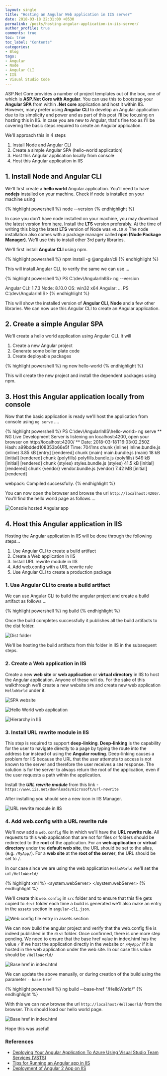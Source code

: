 ```yaml
---
layout: single
title: "Hosting an Angular Web application in IIS server"
date: 2018-03-18 22:31:00 +0530
permalink: /posts/hosting-angular-application-in-iis-server/
author_profile: true
comments: true
toc: true
toc_label: "Contents"
categories: 
- Blog
tags:
- Angular
- Node
- Angular CLI
- IIS
- Visual Studio Code
---
```


ASP.Net Core provides a number of project templates out of the box, one of which is **ASP.Net Core with Angular**. You can use this to bootstrap your **Angular SPA** from within **.Net core** application and host it within IIS. However, many prefer using **Angular CLI** to develop an Angular application due to its simplicity and power and as part of this post I'll be focusing on hosting this in IIS. In case you are new to Angular, that's fine too as I'll be covering the basic steps required to create an Angular application.

<p><a href="https://www.codeproject.com/script/Articles/BlogFeedList.aspx?amid=4854419" rel="tag" style="display:none">CodeProject</a></p>

We'll approach this in 4 steps
1. Install Node and Angular CLI 
2. Create a simple Angular SPA (hello-world application)
3. Host this Angular application locally from console
4. Host this Angular application in IIS

## 1. Install Node and Angular CLI 
We'll first create a **hello world** Angular application. You'll need to have **nodejs** installed on your machine. Check if node is installed on your machine using 

{% highlight powershell %}
node --version
{% endhighlight %}

In case you don't have node installed on your machine, you may download the latest version from [here](https://nodejs.org/en/). Install the **LTS** version preferably. At the time of writing this blog the latest **LTS** version of Node was `v8.10.0`
The node installation also comes with a package manager called **npm (Node Package Manager)**. We'll use this to install other 3rd party libraries.

We'll first install **Angular CLI** using npm. 

{% highlight powershell %}
npm install -g @angular/cli
{% endhighlight %}

This will install Angular CLI, to verify the same we can use ...

{% highlight powershell %}
PS C:\dev\AngularInIIS> ng --version

Angular CLI: 1.7.3
Node: 8.10.0
OS: win32 x64
Angular:
...
PS C:\dev\AngularInIIS>
{% endhighlight %}

This will show the installed version of **Angular CLI**, **Node** and a few other libraries. We can now use this Angular CLI to create an Angular application.

## 2. Create a simple Angular SPA
We'll create a hello world application using Angular CLI. 
It will 
1. Create a new Angular project
2. Generate some boiler plate code
3. Create deployable packages

{% highlight powershell %}
ng new hello-world
{% endhighlight %}

This will create the new project and install the dependent packages using npm.

## 3. Host this Angular application locally from console
Now that the basic application is ready we'll host the application from console using `ng serve` ....

{% highlight powershell %}
PS C:\dev\AngularInIIS\hello-world> ng serve
** NG Live Development Server is listening on localhost:4200, open your browser on http://localhost:4200/ **
Date: 2018-03-18T16:03:02.250Z
Hash: a99bdded108353b66e5f
Time: 7041ms
chunk {inline} inline.bundle.js (inline) 3.85 kB [entry] [rendered]
chunk {main} main.bundle.js (main) 18 kB [initial] [rendered]
chunk {polyfills} polyfills.bundle.js (polyfills) 549 kB [initial] [rendered]
chunk {styles} styles.bundle.js (styles) 41.5 kB [initial] [rendered]
chunk {vendor} vendor.bundle.js (vendor) 7.42 MB [initial] [rendered]

webpack: Compiled successfully.
{% endhighlight %}

You can now open the browser and browse the url `http://localhost:4200/`. You'll find the hello world page as follows ...

![Console hosted Angular app]({{site.url}}/assets/images/blogs/Console_Hosted.jpg)

## 4. Host this Angular application in IIS
Hosting the Angular application in IIS will be done through the following steps...
1. Use Angular CLI to create a build artifact
1. Create a Web application in IIS
2. Install URL rewrite module in IIS
3. Add web.config with a URL rewrite rule
4. Use Angular CLI to create a production package

### 1. Use Angular CLI to create a build artifact
We can use Angular CLI to build the angular project and create a build artifact as follows ...

{% highlight powershell %}
ng build
{% endhighlight %}

Once the build completes successfully it publishes all the build artifacts to the dist folder.

![Dist folder]({{site.url}}/assets/images/blogs/DistFolder.jpg)

We'll be hosting the build artifacts from this folder in IIS in the subsequent steps.

### 2. Create a Web application in IIS

Create a new **web site** or **web application** or **virtual directory** in IIS to host the Angular application. Anyone of these will do. For the sake of this walkthrough we'll create a new website `SPA` and create new web application `HelloWorld` under it.

![SPA website]({{site.url}}/assets/images/blogs/WebSiteCreation.jpg)

![Hello World web application]({{site.url}}/assets/images/blogs/WebApplicationCreation.jpg)

![Hierarchy in IIS]({{site.url}}/assets/images/blogs/IISHierarchy.jpg)

### 3. Install URL rewrite module in IIS

This step is required to support **deep-linking**. **Deep-linking** is the capability for the user to navigate directly to a page by typing the route into the address bar instead of using the **Angular routing**. Deep-linking causes a problem for IIS because the URL that the user attempts to access is not known to the server and therefore the user receives a `404` response. The solution is for the server to always return the root of the application, even if the user requests a path within the application.

Install the ***URL rewrite module*** from this link - `https://www.iis.net/downloads/microsoft/url-rewrite`

After installing you should see a new icon in IIS Manager.

![URL rewrite module in IIS]({{site.url}}/assets/images/blogs/IISURLRewriteModule.jpg)

### 4. Add web.config with a URL rewrite rule
We'll now add a `web.config` file in which we'll have the **URL rewrite rule**. All requests to this web application that are not for files or folders should be redirected to the **root** of the application. For an **web application** or **virtual directory** under the **default web site**, the URL should be set to the alias, (e.g. `/MyApp/`). For a **web site** at the **root of the server**, the URL should be set to `/`.

In our case since we are using the web application `HelloWorld` we'll set the url `/HelloWorld/`

{% highlight xml %}
<configuration>
<system.webServer>
  <rewrite>
    <rules>
      <rule name="Redirect all requests" stopProcessing="true">
        <match url=".*" />
        <conditions logicalGrouping="MatchAll">
            <add input="{REQUEST_FILENAME}" matchType="IsFile" negate="true" />
            <add input="{REQUEST_FILENAME}" matchType="IsDirectory" negate="true" />
        </conditions>
        <action type="Rewrite" url="/HelloWorld/" />
        <!--<action type="Rewrite" url="/" />-->
        </rule>
    </rules>
  </rewrite>
</system.webServer>
</configuration>
{% endhighlight %}

We'll create this `web.config` in `src` folder and to ensure that this file gets copied to `dist` folder each time a build is generated we'll also make an entry in the `assets` section in `angular-cli.json`.

![Web config file entry in assets section]({{site.url}}/assets/images/blogs/WebConfigInAssetsSection.jpg)

We can now build the angular project and verify that the web.config file is indeed published in the `dist` folder.
Once confirmed, there is one more step pending. We need to ensure that the base href value in index.html has the value `/` if we host the application directly in the website or `/MyApp/` if it is hosted in the web application under the web site. In our case this value should be `/HelloWorld/`

![Base href in index.html]({{site.url}}/assets/images/blogs/BaseHrefIndex.jpg)

We can update the above manually, or during creation of the build using the parameter `--base-href`

{% highlight powershell %}
ng build --base-href "/HelloWorld/"
{% endhighlight %}

With this we can now browse the url `http://localhost/HelloWorld/` from the browser. This should load our hello world page.

![Base href in index.html]({{site.url}}/assets/images/blogs/IIS_Hosted.jpg)


Hope this was useful!

### References
* [Deploying Your Angular Application To Azure Using Visual Studio Team Services (VSTS)](https://blogs.msdn.microsoft.com/wael-kdouh/2017/09/11/deploying-your-angular-application-to-azure-using-visual-studio-team-services-vsts/)
* [Tips for Running an Angular app in IIS](https://blogs.msdn.microsoft.com/premier_developer/2017/06/14/tips-for-running-an-angular-app-in-iis/)
* [Deployment of Angular 2 App on IIS](https://www.c-sharpcorner.com/forums/deployment-of-angular-2-app-on-iis)

































